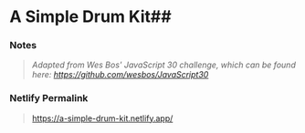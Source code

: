 # **A Simple Drum Kit**##

### **Notes**
> *Adapted from Wes Bos' JavaScript 30 challenge, which can be found here: https://github.com/wesbos/JavaScript30*

### Netlify Permalink
> https://a-simple-drum-kit.netlify.app/
